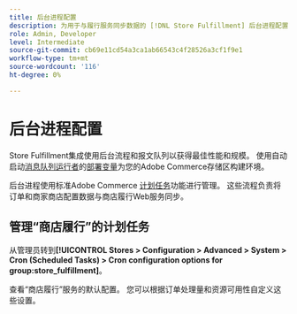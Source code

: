 ```yaml
---
title: 后台进程配置
description: 为用于与履行服务同步数据的 [!DNL Store Fulfillment] 后台进程配置计划。
role: Admin, Developer
level: Intermediate
source-git-commit: cb69e11cd54a3ca1ab66543c4f28526a3cf1f9e1
workflow-type: tm+mt
source-wordcount: '116'
ht-degree: 0%

---
```



# 后台进程配置

Store Fulfillment集成使用后台流程和报文队列以获得最佳性能和规模。 使用自动启动[消息队列运行者](https://experienceleague.adobe.com/zh-hans/docs/commerce-operations/configuration-guide/message-queues/message-queue-framework)的[部署变量](https://experienceleague.adobe.com/zh-hans/docs/commerce-cloud-service/user-guide/configure/env/stage/variables-deploy#cron_consumers_runner)为您的Adobe Commerce存储区构建环境。

后台进程使用标准Adobe Commerce [计划任务](https://experienceleague.adobe.com/zh-hans/docs/commerce-admin/systems/tools/cron)功能进行管理。 这些流程负责将订单和商家商店配置数据与商店履行Web服务同步。

## 管理“商店履行”的计划任务

从管理员转到&#x200B;**[!UICONTROL Stores > Configuration > Advanced > System > Cron (Scheduled Tasks) > Cron configuration options for group:store_fulfillment]**。

查看“商店履行”服务的默认配置。 您可以根据订单处理量和资源可用性自定义这些设置。

